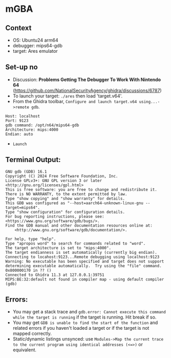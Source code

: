 # mGBA

## Context
- OS: Ubuntu24 arm64
- debugger: mips64-gdb
- target: Ares emulator

## Set-up no

- Discussion: **Problems Getting The Debugger To Work With Nintendo 64** (https://github.com/NationalSecurityAgency/ghidra/discussions/6787)
- To launch your target: `./ares` then load 'target.v64'.
- From the Ghidra toolbar, `Configure and launch target.v64 using...->remote gdb`.
```
Host: localhost
Port: 9123
gdb command: /opt/n64/mips64-gdb
Architecture: mips:4000
Endian: auto
```
- `Launch`

## Terminal Output:

```
GNU gdb (GDB) 16.1
Copyright (C) 2024 Free Software Foundation, Inc.
License GPLv3+: GNU GPL version 3 or later <http://gnu.org/licenses/gpl.html>
This is free software: you are free to change and redistribute it.
There is NO WARRANTY, to the extent permitted by law.
Type "show copying" and "show warranty" for details.
This GDB was configured as "--host=aarch64-unknown-linux-gnu --target=mips64".
Type "show configuration" for configuration details.
For bug reporting instructions, please see:
<https://www.gnu.org/software/gdb/bugs/>.
Find the GDB manual and other documentation resources online at:
    <http://www.gnu.org/software/gdb/documentation/>.

For help, type "help".
Type "apropos word" to search for commands related to "word".
The target architecture is set to "mips:4000".
The target endianness is set automatically (currently big endian).
Connecting to locahost:9123...Remote debugging using localhost:9123
Warning: No executable has been specified and target does not support
determining executable automatically.  Try using the "file" command.
0x800000170 in ?? ()
Connected to Ghidra 11.3 at 127.0.0.1:39751
MIPS:BE:32:default not found in compiler map - using default compiler
(gdb)
```

## Errors:
- You may get a stack trace and `gdb.error: Cannot execute this command while the target is running`
 if the target is running. Hit break if so.
- You may get `GDB is unable to find the start of the function` and related errors if you haven't loaded a target
 or if the target is not mapped correctly.
- Static/dynamic listings unsynced: use `Modules->Map the current trace to the current program using identical addresses (<=>)` or equivalent.



